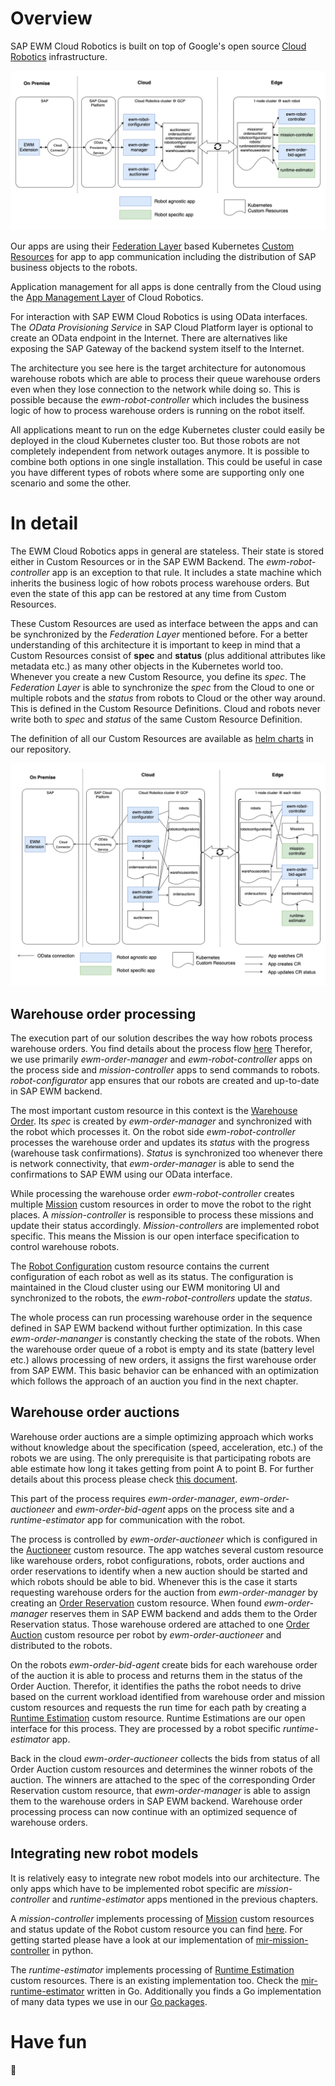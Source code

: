 # Overview
SAP EWM Cloud Robotics is built on top of Google's open source [Cloud Robotics](https://github.com/googlecloudrobotics/core) infrastructure.

<div align="center">
  <img src="img/architecture_overview.png" alt="architecture_overview.png">
</div>

Our apps are using their [Federation Layer](https://googlecloudrobotics.github.io/core/concepts/federation.html) based Kubernetes [Custom Resources](https://kubernetes.io/docs/concepts/extend-kubernetes/api-extension/custom-resources/) for app to app communication including the distribution of SAP business objects to the robots.

Application management for all apps is done centrally from the Cloud using the [App Management Layer](https://googlecloudrobotics.github.io/core/concepts/app-management.html) of Cloud Robotics.

For interaction with SAP EWM Cloud Robotics is using OData interfaces. The _OData Provisioning Service_ in SAP Cloud Platform layer is optional to create an OData endpoint in the Internet. There are alternatives like exposing the SAP Gateway of the backend system itself to the Internet.

The architecture you see here is the target architecture for autonomous warehouse robots which are able to process their queue warehouse orders even when they lose connection to the network while doing so. This is possible because the _ewm-robot-controller_ which includes the business logic of how to process warehouse orders is running on the robot itself.

All applications meant to run on the edge Kubernetes cluster could easily be deployed in the cloud Kubernetes cluster too. But those robots are not completely independent from network outages anymore. It is possible to combine both options in one single installation. This could be useful in case you have different types of robots where some are supporting only one scenario and some the other.

# In detail

The EWM Cloud Robotics apps in general are stateless. Their state is stored either in Custom Resources or in the SAP EWM Backend. The _ewm-robot-controller_ app is an exception to that rule. It includes a state machine which inherits the business logic of how robots process warehouse orders. But even the state of this app can be restored at any time from Custom Resources.

These Custom Resources are used as interface between the apps and can be synchronized by the *Federation Layer* mentioned before. For a better understanding of this architecture it is important to keep in mind that a Custom Resources consist of **spec** and **status** (plus additional attributes like metadata etc.) as many other objects in the Kubernetes world too. Whenever you create a new Custom Resource, you define its *spec*. The *Federation Layer* is able to synchronize the *spec* from the Cloud to one or multiple robots and the *status* from robots to Cloud or the other way around. This is defined in the Custom Resource Definitions. Cloud and robots never write both to *spec* and *status* of the same Custom Resource Definition.

The definition of all our Custom Resources are available as [helm charts](https://github.com/SAP/ewm-cloud-robotics/tree/master/helm/charts/dependency-charts) in our repository.

<div align="center">
  <img src="img/architecture_detail.png" alt="architecture_detail.png">
</div>

## Warehouse order processing
The execution part of our solution describes the way how robots process warehouse orders. You find details about the process flow [here](process-flow.md#process-warehouse-orders-with-robots) Therefor, we use primarily _ewm-order-manager_ and _ewm-robot-controller_ apps on the process side and _mission-controller_ apps to send commands to robots. _robot-configurator_ app ensures that our robots are created and up-to-date in SAP EWM backend.

The most important custom resource in this context is the [Warehouse Order](https://github.com/SAP/ewm-cloud-robotics/blob/master/helm/charts/dependency-charts/ewm-crds/templates/warehouseorder.yaml). Its *spec* is created by _ewm-order-manager_ and synchronized with the robot which processes it. On the robot side _ewm-robot-controller_ processes the warehouse order and updates its *status* with the progress (warehouse task confirmations). *Status* is synchronized too whenever there is network connectivity, that _ewm-order-manager_ is able to send the confirmations to SAP EWM using our OData interface.

While processing the warehouse order _ewm-robot-controller_ creates multiple [Mission](https://github.com/SAP/ewm-cloud-robotics/blob/master/helm/charts/dependency-charts/mission-crd/templates/mission-crd.yaml) custom resources in order to move the robot to the right places. A _mission-controller_ is responsible to process these missions and update their status accordingly. _Mission-controllers_ are implemented robot specific. This means the Mission is our open interface specification to control warehouse robots.

The [Robot Configuration](https://github.com/SAP/ewm-cloud-robotics/blob/master/helm/charts/dependency-charts/ewm-crds/templates/robotconfiguration.yaml) custom resource contains the current configuration of each robot as well as its status. The configuration is maintained in the Cloud cluster using our EWM monitoring UI and synchronized to the robots, the *ewm-robot-controllers* update the *status*.

The whole process can run processing warehouse order in the sequence defined in SAP EWM backend without further optimization. In this case *ewm-order-mananger* is constantly checking the state of the robots. When the warehouse order queue of a robot is empty and its state (battery level etc.) allows processing of new orders, it assigns the first warehouse order from SAP EWM. This basic behavior can be enhanced with an optimization which follows the approach of an auction you find in the next chapter.

## Warehouse order auctions
Warehouse order auctions are a simple optimizing approach which works without knowledge about the specification (speed, acceleration, etc.) of the robots we are using. The only prerequisite is that participating robots are able estimate how long it takes getting from point A to point B. For further details about this process please check [this document](process-flow.md#optimize-warehouse-order-sequence-with-order-auctions).

This part of the process requires *ewm-order-manager*, *ewm-order-auctioneer* and *ewm-order-bid-agent* apps on the process site and a *runtime-estimator* app for communication with the robot.

The process is controlled by *ewm-order-auctioneer* which is configured in the [Auctioneer](https://github.com/SAP/ewm-cloud-robotics/blob/master/helm/charts/dependency-charts/order-auction-crds/templates/auctioneer.yaml) custom resource. The app watches several custom resource like warehouse orders, robot configurations, robots, order auctions and order reservations to identify when a new auction should be started and which robots should be able to bid. Whenever this is the case it starts requesting warehouse orders for the auction from *ewm-order-manager* by creating an [Order Reservation](https://github.com/SAP/ewm-cloud-robotics/blob/master/helm/charts/dependency-charts/order-auction-crds/templates/orderreservation.yaml) custom resource. When found *ewm-order-manager* reserves them in SAP EWM backend and adds them to the Order Reservation status.
Those warehouse ordered are attached to one [Order Auction](https://github.com/SAP/ewm-cloud-robotics/blob/master/helm/charts/dependency-charts/order-auction-crds/templates/orderauction.yaml) custom resource per robot by *ewm-order-auctioneer* and distributed to the robots.

On the robots *ewm-order-bid-agent* create bids for each warehouse order of the auction it is able to process and returns them in the status of the Order Auction. Therefor, it identifies the paths the robot needs to drive based on the current workload identified from warehouse order and mission custom resources and requests the run time for each path by creating a [Runtime Estimation](https://github.com/SAP/ewm-cloud-robotics/blob/master/helm/charts/dependency-charts/order-auction-crds/templates/runtimeestimation.yaml) custom resource. Runtime Estimations are our open interface for this process. They are processed by a robot specific *runtime-estimator* app.

Back in the cloud *ewm-order-auctioneer* collects the bids from status of all Order Auction custom resources and determines the winner robots of the auction. The winners are attached to the spec of the corresponding Order Reservation custom resource, that *ewm-order-manager* is able to assign them to the warehouse orders in SAP EWM backend.
Warehouse order processing process can now continue with an optimized sequence of warehouse orders.

## Integrating new robot models
It is relatively easy to integrate new robot models into our architecture. The only apps which have to be implemented robot specific are *mission-controller* and *runtime-estimator* apps mentioned in the previous chapters.

A *mission-controller* implements processing of [Mission](https://github.com/SAP/ewm-cloud-robotics/blob/master/helm/charts/dependency-charts/mission-crd/templates/mission-crd.yaml) custom resources and status update of the Robot custom resource you can find [here](https://github.com/googlecloudrobotics/core/blob/master/src/app_charts/base/cloud/registry-crd.yaml). For getting started please have a look at our implementation of [mir-mission-controller](https://github.com/SAP/ewm-cloud-robotics/tree/master/python-modules/mircontroller) in python.

The *runtime-estimator* implements processing of [Runtime Estimation](https://github.com/SAP/ewm-cloud-robotics/blob/master/helm/charts/dependency-charts/order-auction-crds/templates/runtimeestimation.yaml) custom resources. There is an existing implementation too. Check the [mir-runtime-estimator](https://github.com/SAP/ewm-cloud-robotics/tree/master/go/cmd/mir-runtime-estimator) written in Go. Additionally you finds a Go implementation of many data types we use in our [Go packages](https://github.com/SAP/ewm-cloud-robotics/tree/master/go/pkg).

# Have fun
🤖 